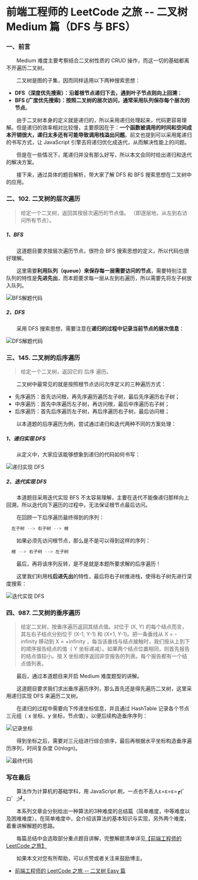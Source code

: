# 前端工程师的 LeetCode 之旅 -- 二叉树 Medium 篇（DFS 与 BFS）

### 一、前言

  &emsp;&emsp;Medium 难度主要考察结合二叉树性质的 CRUD 操作，而这一切的基础都离不开遍历二叉树。

  &emsp;&emsp;二叉树是图的子集，因而同样适用以下两种搜索思想：

  - **DFS（深度优先搜索）：沿着根节点递归下去，遇到叶子节点则向上回溯**；
  - **BFS (广度优先搜索)：按照二叉树的层次访问，通常采用队列保存每个层次的节点**。

  &emsp;&emsp;由于二叉树本身的定义就是递归的，所以采用递归处理起来，代码更容易理解。但是递归的效率相对比较慢，主要原因在于：**一个函数被调用的时间和空间成本开销很大，递归太多还有可能导致调用栈溢出问题**。前文也提到可以采用尾递归的书写方式，让 JavaScript 引擎去将递归优化成迭代，从而解决性能上的问题。

  &emsp;&emsp;但是在一些情况下，尾递归并没有那么好写，所以本文会同时给出递归和迭代的解决方案。

  &emsp;&emsp;接下来，通过具体的题目解析，带大家了解 DFS 和 BFS 搜索思想在二叉树中的应用。

### 二、102. 二叉树的层次遍历

  > 给定一个二叉树，返回其按层次遍历的节点值。 （即逐层地，从左到右访问所有节点）。

##### 1、BFS

  &emsp;&emsp;这道题目要求按层次遍历节点，很符合 BFS 搜索思想的定义，所以代码也很好理解。

  &emsp;&emsp;这里需要**利用队列（queue）来保存每一层需要访问的节点**，需要特别注意队列的特性是**先进先出**，而本题要求每一层从左到右遍历，所以需要先将左子树放入队列。

  ![BFS解题代码](./102-bfs.png)

##### 2、DFS

  &emsp;&emsp;采用 DFS 搜索思想，需要注意在**递归的过程中记录当前节点的层次信息**：

  ![DFS解题代码](./102-dfs.png)

### 三、145. 二叉树的后序遍历

  > 给定一个二叉树，返回它的 后序 遍历。

  &emsp;&emsp;二叉树中最常见的就是按照根节点访问次序定义的三种遍历方式：

  - 先序遍历：首先访问根，再先序遍历遍历左子树，最后先序遍历右子树；
  - 中序遍历：首先中序遍历左子树，再访问根，最后中序遍历右子树；
  - 后序遍历：首先后序遍历左子树，再后序遍历右子树，最后访问根；

  &emsp;&emsp;以本道题的后序遍历为例，尝试通过递归和迭代两种不同的方案处理：

##### 1、递归实现 DFS

  &emsp;&emsp;从定义中，大家应该能够想象到递归的代码如何书写：

  ![递归实现 DFS](./145-dfs.png)

##### 2、迭代实现 DFS

  &emsp;&emsp;本道题目采用迭代实现 BFS 不太容易理解，主要在迭代不能像递归那样向上回溯，所以迭代向下遍历的过程中，无法保证根节点最后访问。

  &emsp;&emsp;在回顾一下后序遍历最终得到的序列：

```JavaScript
  左子树 --> 右子树 --> 根
```

  &emsp;&emsp;如果必须先访问根节点，那么是不是可以得到这样的序列：

```JavaScript
  根 --> 右子树 --> 左子树
```

  &emsp;&emsp;最后，再将该序列反转，是不是就是本题所要求解的后序遍历！

  &emsp;&emsp;这里我们利用栈**后进先出**的特性，最后将右子树推进栈，使得右子树先进行深度搜索：

  ![迭代实现 DFS](./145-dfs-2.png)

### 四、987. 二叉树的垂序遍历

  > 给定二叉树，按垂序遍历返回其结点值。对位于 (X, Y) 的每个结点而言，其左右子结点分别位于 (X-1, Y-1) 和 (X+1, Y-1)。把一条垂线从 X = -infinity 移动到 X = +infinity ，每当该垂线与结点接触时，我们按从上到下的顺序报告结点的值（ Y 坐标递减）。如果两个结点位置相同，则首先报告的结点值较小。按 X 坐标顺序返回非空报告的列表。每个报告都有一个结点值列表。

  &emsp;&emsp;最后，通过本道题目来开启 Medium 难度题型的讲解。

  &emsp;&emsp;这道题目要求我们求出垂序遍历序列，那么首先还是得先遍历二叉树，这里采用递归实现 DFS 来遍历二叉树。

  &emsp;&emsp;在递归的过程中需要向下传递坐标信息，并且通过 HashTable 记录各个节点三元组（ x 坐标、y 坐标，节点值），以便后续构造垂序序列：

  ![记录坐标](./987-1.png)

  &emsp;&emsp;得到坐标之后，需要对三元组进行综合排序，最后再根据水平坐标构造垂序遍历序列，时间复杂度 O(nlogn)。

  ![最终代码](./987-2.png)

### 写在最后

  &emsp;&emsp;算法作为计算机的基础学科，用 JavaScript 刷，一点也不丢人ε=ε=ε=┏(゜ロ゜;)┛。

  &emsp;&emsp;本系列文章会分别给出一种算法的3种难度的总结篇（简单难度，中等难度以及困难难度）。在简单难度中，会介绍该算法的基本知识与实现，另外两个难度，着重讲解解题的思路。

  &emsp;&emsp;每篇总结中会选取部分重点题目讲解，完整解题清单详见[【前端工程师的 LeetCode 之旅】](https://github.com/15751165579/LeetCode)
  
  &emsp;&emsp;如果本文对您有所帮助，可以点赞或者关注来鼓励博主。


- [前端工程师的 LeetCode 之旅 -- 二叉树 Easy 篇](https://mp.weixin.qq.com/s/NNIn8BLUIBWCvEjYgzb2mg)
